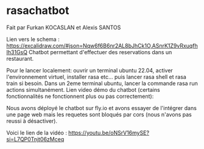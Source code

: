 # rasachatbot
Fait par Furkan KOCASLAN et Alexis SANTOS

Lien vers le schema : https://excalidraw.com/#json=Nqw6f6B6nr2AL8bJhCk1O,ASnrK1Z9vRxuqfhIh31GsQ
Chatbot permettant d'effectuer des reservations dans un restaurant. 

Pour le lancer localement: ouvrir un terminal ubuntu 22.04, activer l'environnement virtuel, installer rasa etc... puis lancer rasa shell et rasa train si besoin. Dans un 2eme terminal ubuntu, lancer la commande rasa run actions simultanément. Lien video démo du chatbot (certains fonctionnalités ne fonctionnent plus ou pas correctement):

Nous avons déployé le chatbot sur fly.io et avons essayer de l'intégrer dans une page web mais les requetes sont bloqués par cors (nous n'avons pas reussi à désactiver).

Voici le lien de la vidéo : https://youtu.be/oNSrV16mySE?si=L7QP0Tnjt06zMceq
